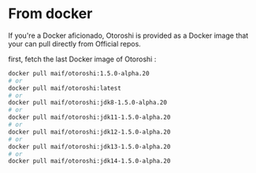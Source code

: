 # From docker

If you're a Docker aficionado, Otoroshi is provided as a Docker image that your can pull directly from Official repos.

first, fetch the last Docker image of Otoroshi :

```sh
docker pull maif/otoroshi:1.5.0-alpha.20
# or 
docker pull maif/otoroshi:latest
# or 
docker pull maif/otoroshi:jdk8-1.5.0-alpha.20
# or 
docker pull maif/otoroshi:jdk11-1.5.0-alpha.20
# or 
docker pull maif/otoroshi:jdk12-1.5.0-alpha.20
# or 
docker pull maif/otoroshi:jdk13-1.5.0-alpha.20
# or 
docker pull maif/otoroshi:jdk14-1.5.0-alpha.20
```